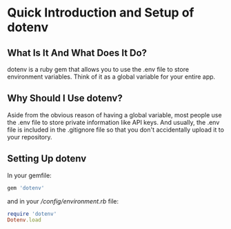 # Quick Introduction and Setup of dotenv

## What Is It And What Does It Do?

dotenv is a ruby gem that allows you to use the .env file to store environment variables. Think of it as a global variable for your entire app.

## Why Should I Use dotenv?

Aside from the obvious reason of having a global variable, most people use the .env file to store private information like API keys. And usually, the .env file is included in the .gitignore file so that you don't accidentally upload it to your repository.

## Setting Up dotenv

In your gemfile:
```ruby
gem 'dotenv'
```

and in your _/config/environment.rb_ file:
```ruby
require 'dotenv'
Dotenv.load
```